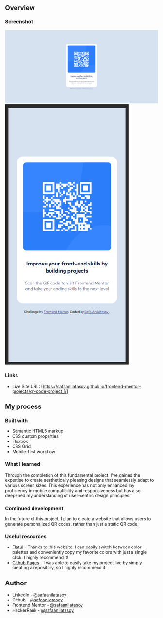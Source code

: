
## Overview

### Screenshot

![](desktop.png)
![](mobile.png)

### Links

- Live Site URL: [https://safaanilatasoy.github.io/frontend-mentor-projects/qr-code-project_1/]

## My process

### Built with

- Semantic HTML5 markup
- CSS custom properties
- Flexbox
- CSS Grid
- Mobile-first workflow

### What I learned

Through the completion of this fundamental project, I've gained the expertise to create aesthetically pleasing designs that seamlessly adapt to various screen sizes. This experience has not only enhanced my proficiency in mobile compatibility and responsiveness but has also deepened my understanding of user-centric design principles.

### Continued development

In the future of this project, I plan to create a website that allows users to generate personalized QR codes, rather than just a static QR code.

### Useful resources

- [Flatui](https://flatuicolors.com) - Thanks to this website, I can easily switch between color palettes and conveniently copy my favorite colors with just a single click. I highly recommend it!
- [Github Pages](https://pages.github.com/) - I was able to easily take my project live by simply creating a repository, so I highly recommend it.

## Author

- LinkedIn - [@safaanilatasoy](https://www.linkedin.com/in/safaanilatasoy/)
- Github - [@safaanilatasoy](https://github.com/safaanilatasoy)
- Frontend Mentor - [@safaanilatasoy](https://www.frontendmentor.io/profile/safaanilatasoy)
- HackerRank - [@safaanilatasoy](https://www.hackerrank.com/profile/safaanilatasoy)
